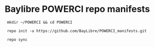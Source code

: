 # Baylibre POWERCI repo manifests

` mkdir ~/POWERCI && cd POWERCI`

` repo init -u https://github.com/BayLibre/POWERCI_manifests.git`

` repo sync`

